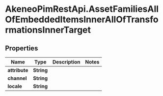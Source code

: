 # AkeneoPimRestApi.AssetFamiliesAllOfEmbeddedItemsInnerAllOfTransformationsInnerTarget

## Properties

Name | Type | Description | Notes
------------ | ------------- | ------------- | -------------
**attribute** | **String** |  | 
**channel** | **String** |  | 
**locale** | **String** |  | 


